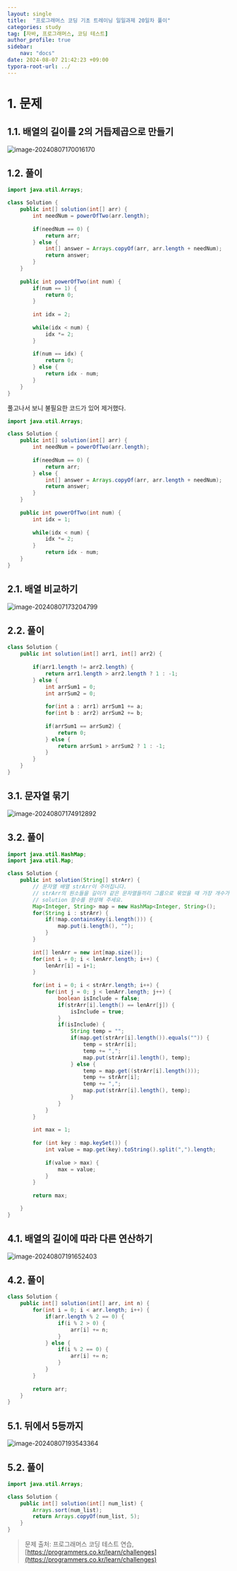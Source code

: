 ```yaml
---
layout: single
title:  "프로그래머스 코딩 기초 트레이닝 일일과제 20일차 풀이"
categories: study
tag: [자바, 프로그래머스, 코딩 테스트]
author_profile: true
sidebar:
    nav: "docs"
date: 2024-08-07 21:42:23 +09:00
typora-root-url: ../
---
```








# 1. 문제



## 1.1. 배열의 길이를 2의 거듭제곱으로 만들기

![image-20240807170016170](/images/2024-08-06-practice-programmers-20/image-20240807170016170.png)



## 1.2. 풀이

```java
import java.util.Arrays;

class Solution {
    public int[] solution(int[] arr) {
    	int needNum = powerOfTwo(arr.length);
    	
    	if(needNum == 0) {
    		return arr;
    	} else {
    		int[] answer = Arrays.copyOf(arr, arr.length + needNum);
    		return answer;
    	}
    }
    
    public int powerOfTwo(int num) {
    	if(num == 1) {
    		return 0;
    	}
    	
    	int idx = 2;
    	
    	while(idx < num) {
    		idx *= 2;
    	}
    	
    	if(num == idx) {
    		return 0;
    	} else {
    		return idx - num;
    	}
    }
}
```



풀고나서 보니 불필요한 코드가 있어 제거했다.

```JAVA
import java.util.Arrays;

class Solution {
    public int[] solution(int[] arr) {
    	int needNum = powerOfTwo(arr.length);
    	
    	if(needNum == 0) {
    		return arr;
    	} else {
    		int[] answer = Arrays.copyOf(arr, arr.length + needNum);
    		return answer;
    	}
    }
    
    public int powerOfTwo(int num) {
    	int idx = 1;
    	
    	while(idx < num) {
    		idx *= 2;
    	}
    		return idx - num;
    }
}
```



## 2.1. 배열 비교하기

![image-20240807173204799](/images/2024-08-06-practice-programmers-20/image-20240807173204799.png)





## 2.2. 풀이

```java
class Solution {
    public int solution(int[] arr1, int[] arr2) {
    	
    	if(arr1.length != arr2.length) {
    		return arr1.length > arr2.length ? 1 : -1;
    	} else {
    		int arrSum1 = 0;
    		int arrSum2 = 0;
    		
    		for(int a : arr1) arrSum1 += a;
    		for(int b : arr2) arrSum2 += b;
    		
    		if(arrSum1 == arrSum2) {
    			return 0;
    		} else {
    			return arrSum1 > arrSum2 ? 1 : -1;
    		}
    	}
    }
}
```





## 3.1. 문자열 묶기

![image-20240807174912892](/images/2024-08-06-practice-programmers-20/image-20240807174912892.png)



## 3.2. 풀이

```java
import java.util.HashMap;
import java.util.Map;

class Solution {
    public int solution(String[] strArr) {
    	// 문자열 배열 strArr이 주어집니다. 
    	// strArr의 원소들을 길이가 같은 문자열들끼리 그룹으로 묶었을 때 가장 개수가 많은 그룹의 크기를 return 하는 
    	// solution 함수를 완성해 주세요.
    	Map<Integer, String> map = new HashMap<Integer, String>();
    	for(String i : strArr) {
    		if(!map.containsKey(i.length())) {
    			map.put(i.length(), "");
    		}
    	}
    	
    	int[] lenArr = new int[map.size()];
    	for(int i = 0; i < lenArr.length; i++) {
    		lenArr[i] = i+1;
    	}
    	
    	for(int i = 0; i < strArr.length; i++) {
    		for(int j = 0; j < lenArr.length; j++) {
    			boolean isInclude = false;
    			if(strArr[i].length() == lenArr[j]) {
    				isInclude = true;
    			}
    			if(isInclude) {
    				String temp = "";
    				if(map.get(strArr[i].length()).equals("")) {
    					temp = strArr[i];
    					temp += ",";
    					map.put(strArr[i].length(), temp);
    				} else {
    					temp = map.get((strArr[i].length()));
    					temp += strArr[i];
    					temp += ",";
    					map.put(strArr[i].length(), temp);
    				}
    			}
    		}
    	}
    	
    	int max = 1;
    	
    	for (int key : map.keySet()) {
    		int value = map.get(key).toString().split(",").length;
    		
    		if(value > max) {
    			max = value;
    		}
    	}
    	
    	return max;

    }
}
```





## 4.1. 배열의 길이에 따라 다른 연산하기

![image-20240807191652403](/images/2024-08-06-practice-programmers-20/image-20240807191652403.png)



## 4.2. 풀이

```java
class Solution {
    public int[] solution(int[] arr, int n) {
    	for(int i = 0; i < arr.length; i++) {
    		if(arr.length % 2 == 0) {
    			if(i % 2 > 0) {
					arr[i] += n;
				}
    		} else {
    			if(i % 2 == 0) {
					arr[i] += n;
				}
    		}
    	}
    	
    	return arr;
    }
}
```





## 5.1. 뒤에서 5등까지

![image-20240807193543364](/images/2024-08-06-practice-programmers-20/image-20240807193543364.png)



## 5.2. 풀이

```java
import java.util.Arrays;

class Solution {
    public int[] solution(int[] num_list) {
    	Arrays.sort(num_list);
    	return Arrays.copyOf(num_list, 5);
    }
}
```





> 문제 출처: 프로그래머스 코딩 테스트 연습, [https://programmers.co.kr/learn/challenges](https://programmers.co.kr/learn/challenges)
